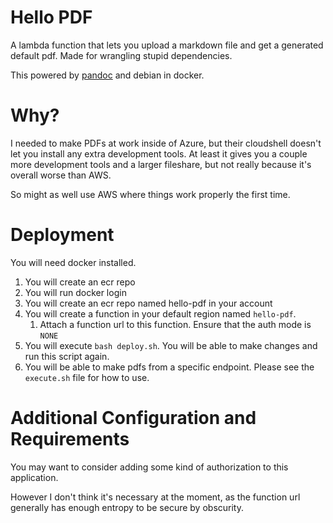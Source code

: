 # Hello PDF

A lambda function that lets you upload a markdown file and get a generated default pdf. 
Made for wrangling stupid dependencies.

This powered by [pandoc][1] and debian in docker.

[1]: https://pandoc.org/

# Why?

I needed to make PDFs at work inside of Azure, but their cloudshell doesn't let you install any extra development tools.
At least it gives you a couple more development tools and a larger fileshare, but not really because it's overall worse than AWS.

So might as well use AWS where things work properly the first time.


# Deployment

You will need docker installed.

1. You will create an ecr repo
2. You will run docker login
3. You will create an ecr repo named hello-pdf in your account
4. You will create a function in your default region named `hello-pdf`.
    1. Attach a function url to this function. Ensure that the auth mode is `NONE`
4. You will execute `bash deploy.sh`. You will be able to make changes and run this script again.
5. You will be able to make pdfs from a specific endpoint. Please see the `execute.sh` file for how to use.


# Additional Configuration and Requirements

You may want to consider adding some kind of authorization to this application.

However I don't think it's necessary at the moment, as the function url generally has enough entropy to be secure by obscurity.